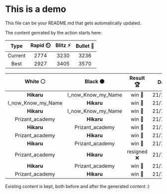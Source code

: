 # This is a demo

This file can be your README.md that gets automatically updated.

The content genrated by the action starts here:

<!--START_SECTION:chessStats-->
<!-- Automatically generated with https://github.com/Balastrong/chess-stats-action -->

| Type | Rapid ⏲️ | Blitz ⚡ | Bullet 🔫 |
|:---:|:---:|:---:|:---:|
| Current | 2774 | 3230 | 3236 |
| Best | 2927 | 3405 | 3570 |

| White ⚪ | Black ⚫ | Result 🏆 | Date 📅 | Position 🗺️ | Type 🕕 |
|:---:|:---:|:---:|:---:|:---:|:---:|
| **Hikaru** | I_now_Know_my_Name | win 🥇 | 21/7/2024 | <a href="http://www.ee.unb.ca/cgi-bin/tervo/fen.pl?select=8/3Q3k/4p2p/1p2Pr1q/8/2P5/1P5P/5R1K b - -">Link</a> | Blitz |
| I_now_Know_my_Name | **Hikaru** | win 🥇 | 21/7/2024 | <a href="http://www.ee.unb.ca/cgi-bin/tervo/fen.pl?select=4k2r/1p6/4P1p1/p4p2/P2Qp3/1P6/2K1R3/2q4r w - -">Link</a> | Blitz |
| **Hikaru** | I_now_Know_my_Name | win 🥇 | 21/7/2024 | <a href="http://www.ee.unb.ca/cgi-bin/tervo/fen.pl?select=rn1r3k/1p3p2/2pP1bPp/p3p3/8/2PQ1N2/qPB2PP1/2KRR3 b - -">Link</a> | Blitz |
| Prizant_academy | **Hikaru** | win 🥇 | 21/7/2024 | <a href="http://www.ee.unb.ca/cgi-bin/tervo/fen.pl?select=8/1p6/pP2kpp1/P3p2p/2N1Pn1P/6P1/3Q1PqK/8 w - -">Link</a> | Blitz |
| **Hikaru** | Prizant_academy | win 🥇 | 21/7/2024 | <a href="http://www.ee.unb.ca/cgi-bin/tervo/fen.pl?select=8/5pRk/5r1p/1P3b2/4pP1n/P1Q1P3/qB2B2P/4K3 b - -">Link</a> | Blitz |
| Prizant_academy | **Hikaru** | win 🥇 | 21/7/2024 | <a href="http://www.ee.unb.ca/cgi-bin/tervo/fen.pl?select=8/8/8/7p/8/6k1/5qPN/7K w - -">Link</a> | Blitz |
| **Hikaru** | Prizant_academy | win 🥇 | 21/7/2024 | <a href="http://www.ee.unb.ca/cgi-bin/tervo/fen.pl?select=8/1R4bk/2n1q1pp/p2N4/P3Qp2/2P4P/5PP1/6K1 b - -">Link</a> | Blitz |
| Prizant_academy | **Hikaru** | resigned ❌ | 21/7/2024 | <a href="http://www.ee.unb.ca/cgi-bin/tervo/fen.pl?select=8/1p1P1k2/p1p2pN1/P6p/1n2P2P/6P1/5P2/5K2 b - -">Link</a> | Blitz |
| **Hikaru** | Prizant_academy | win 🥇 | 21/7/2024 | <a href="http://www.ee.unb.ca/cgi-bin/tervo/fen.pl?select=8/8/8/4kP2/2KN4/8/8/8 b - -">Link</a> | Blitz |
| Prizant_academy | **Hikaru** | win 🥇 | 21/7/2024 | <a href="http://www.ee.unb.ca/cgi-bin/tervo/fen.pl?select=3R4/7k/5pp1/1pP1q2p/rN2P3/2Q4P/1P2n1P1/6K1 w - -">Link</a> | Blitz |

<!--END_SECTION:chessStats-->

Existing content is kept, both before and after the generated content :)
